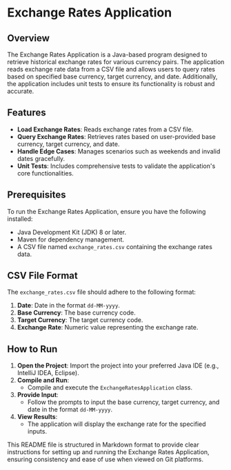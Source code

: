 # Exchange Rates Application

## Overview

The Exchange Rates Application is a Java-based program designed to retrieve historical exchange rates for various currency pairs. The application reads exchange rate data from a CSV file and allows users to query rates based on specified base currency, target currency, and date. Additionally, the application includes unit tests to ensure its functionality is robust and accurate.

## Features

- **Load Exchange Rates**: Reads exchange rates from a CSV file.
- **Query Exchange Rates**: Retrieves rates based on user-provided base currency, target currency, and date.
- **Handle Edge Cases**: Manages scenarios such as weekends and invalid dates gracefully.
- **Unit Tests**: Includes comprehensive tests to validate the application's core functionalities.

## Prerequisites

To run the Exchange Rates Application, ensure you have the following installed:

- Java Development Kit (JDK) 8 or later.
- Maven for dependency management.
- A CSV file named `exchange_rates.csv` containing the exchange rates data.

## CSV File Format

The `exchange_rates.csv` file should adhere to the following format:

1. **Date**: Date in the format `dd-MM-yyyy`.
2. **Base Currency**: The base currency code.
3. **Target Currency**: The target currency code.
4. **Exchange Rate**: Numeric value representing the exchange rate.


## How to Run

1. **Open the Project**: Import the project into your preferred Java IDE (e.g., IntelliJ IDEA, Eclipse).
2. **Compile and Run**:
    - Compile and execute the `ExchangeRatesApplication` class.
3. **Provide Input**:
    - Follow the prompts to input the base currency, target currency, and date in the format `dd-MM-yyyy`.
4. **View Results**:
    - The application will display the exchange rate for the specified inputs.

This README file is structured in Markdown format to provide clear instructions for setting up and running the Exchange Rates Application, ensuring consistency and ease of use when viewed on Git platforms.

